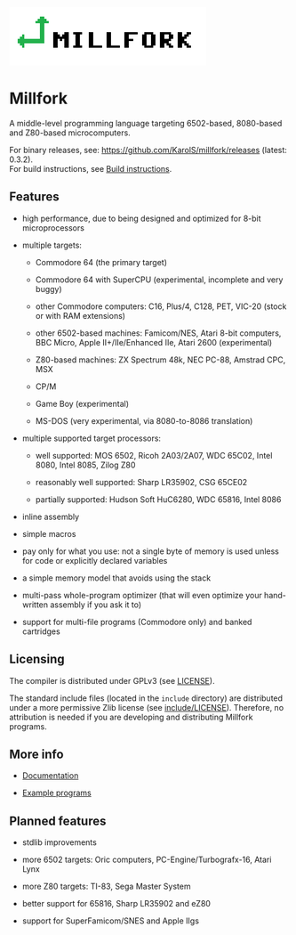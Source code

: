 ![](logo_transparent.png)

# Millfork

A middle-level programming language targeting 6502-based, 8080-based and Z80-based microcomputers. 

For binary releases, see: https://github.com/KarolS/millfork/releases
(latest: 0.3.2).  
For build instructions, see [Build instructions](./COMPILING.md).

## Features

* high performance, due to being designed and optimized for 8-bit microprocessors

* multiple targets:

    * Commodore 64 (the primary target)
    
    * Commodore 64 with SuperCPU (experimental, incomplete and very buggy)
    
    * other Commodore computers: C16, Plus/4, C128, PET, VIC-20 (stock or with RAM extensions)
    
    * other 6502-based machines: Famicom/NES, Atari 8-bit computers, BBC Micro, Apple II+/IIe/Enhanced IIe, Atari 2600 (experimental)
    
    * Z80-based machines: ZX Spectrum 48k, NEC PC-88, Amstrad CPC, MSX
    
    * CP/M
    
    * Game Boy (experimental)
    
    * MS-DOS (very experimental, via 8080-to-8086 translation)

* multiple supported target processors:

    * well supported: MOS 6502, Ricoh 2A03/2A07, WDC 65C02, Intel 8080, Intel 8085, Zilog Z80
    
    * reasonably well supported: Sharp LR35902, CSG 65CE02
    
    * partially supported: Hudson Soft HuC6280, WDC 65816, Intel 8086

* inline assembly

* simple macros

* pay only for what you use: not a single byte of memory is used unless for code or explicitly declared variables

* a simple memory model that avoids using the stack

* multi-pass whole-program optimizer (that will even optimize your hand-written assembly if you ask it to)

* support for multi-file programs (Commodore only) and banked cartridges

## Licensing

The compiler is distributed under GPLv3 (see [LICENSE](LICENSE)).

The standard include files (located in the `include` directory) are distributed under a more permissive Zlib license (see [include/LICENSE](include/LICENSE)).
Therefore, no attribution is needed if you are developing and distributing Millfork programs.

## More info

* [Documentation](docs/index.md)

* [Example programs](examples/README.md)

## Planned features

* stdlib improvements

* more 6502 targets: Oric computers, PC-Engine/Turbografx-16, Atari Lynx

* more Z80 targets: TI-83, Sega Master System
 
* better support for 65816, Sharp LR35902 and eZ80

* support for SuperFamicom/SNES and Apple IIgs
